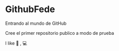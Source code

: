 # GithubFede
Entrando al mundo de GitHub

Cree el primer repositorio publico a modo de prueba

I like :hotdog: , :computer:
